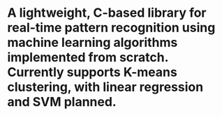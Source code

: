 # A lightweight, C-based library for real-time pattern recognition using machine learning algorithms implemented from scratch. Currently supports K-means clustering, with linear regression and SVM planned.



